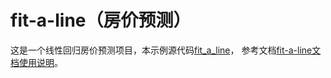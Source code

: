# fit-a-line（房价预测）
这是一个线性回归房价预测项目，本示例源代码[fit_a_line](https://github.com/PaddlePaddle/book/tree/develop/01.fit_a_line)， 参考文档[fit-a-line文档使用说明](https://github.com/PaddlePaddle/book/blob/develop/01.fit_a_line/README.cn.md)。
